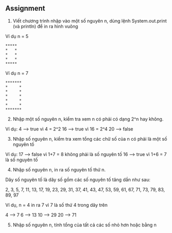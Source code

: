 ## Assignment

1. Viết chương trình nhập vào một số nguyên n, dùng lệnh System.out.print (và println) để in ra hình vuông 

Ví dụ n = 5

``` 
*****
*   *
*   *
*   *
*****
```

Ví dụ n = 7

``` 
*******
*     *
*     *
*     *
*     *
*     *
*******
```

2. Nhập một số nguyên n, kiểm tra xem n có phải có dạng 2^n hay không.

Ví dụ:
4 --> true vì 4 = 2^2
16 --> true vì 16 = 2^4
20 --> false

3. Nhập số nguyên n, kiểm tra xem tổng các chữ số của n có phải là một số nguyên tố

Ví dụ:
17 --> false vì 1+7 = 8 không phải là số nguyên tố
16 --> true vì 1+6 = 7 là số nguyên tố

4. Nhập số nguyên n, in ra số nguyên tố thứ n. 

Dãy số nguyên tố là dãy số gồm các số nguyên tố tăng dần như sau: 

2, 3, 5, 7, 11, 13, 17, 19, 23, 29, 31, 37, 41, 43, 47, 53, 59, 61, 67, 71, 73, 79, 83, 89, 97

Ví dụ, n = 4 in ra 7 vì 7 là số thứ 4 trong dãy trên

4 --> 7
6 --> 13
10 --> 29
20 --> 71

5. Nhập số nguyên n, tính tổng của tất cả các số nhỏ hơn hoặc bằng n